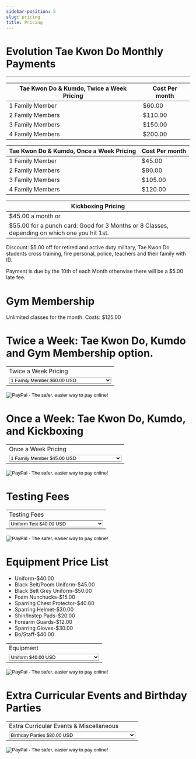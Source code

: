 ```yaml
---
sidebar-position: 5
slug: pricing
title: Pricing
---
```


# Evolution Tae Kwon Do Monthly Payments
----
|  Tae Kwon Do & Kumdo, Twice a Week Pricing  | Cost Per month  |
|  ---  |  ---  |
|  1 Family Member  |  $60.00   |
|  2 Family Members  |  $110.00   |
|  3 Family Members  |  $150.00  |
|  4 Family Members  |  $200.00  |

|  Tae Kwon Do & Kumdo, Once a Week Pricing  | Cost Per month  |
|  ---  |  ---  |
|  1 Family Member  |  $45.00   |
|  2 Family Members  |  $80.00   |
|  3 Family Members  |  $105.00  |
|  4 Family Members  |  $120.00  |


|  Kickboxing Pricing  |
|  ---  |
|  $45.00 a month or |
|  $55.00 for a punch card:  Good for 3 Months or 8 Classes, depending on which one you hit 1st.  |

Discount:  $5.00 off for retired and active duty military, Tae Kwon Do students cross training, fire personal, police, teachers and their family with ID.

Payment is due by the 10th of each Month otherwise there will be a $5.00 late fee.

# Gym Membership
Unlimited classes for the month.  Costs: $125.00


# Twice a Week: Tae Kwon Do, Kumdo and Gym Membership option.
<form target="paypal" action="https://www.paypal.com/cgi-bin/webscr" method="post">
<input type="hidden" name="cmd" value="_s-xclick"></input>
<input type="hidden" name="hosted_button_id" value="TPHX6LJ56MDUU"></input>
<table>
<tr><td><input type="hidden" name="on0" value="Twice a Week Pricing"></input>Twice a Week Pricing</td></tr><tr><td><select name="os0">
        <option value="1 Family Member">1 Family Member $60.00 USD</option>
        <option value="2 Family Members">2 Family Members $110.00 USD</option>
        <option value="3 Family Members">3 Family Members $150.00 USD</option>
        <option value="4 Family Members">4 Family Members $200.00 USD</option>
        <option value="Discounted 1 Family Member">Discounted 1 Family Member $55.00 USD</option>
        <option value="Discounted 2 Family Member">Discounted 2 Family Member $100.00 USD</option>
        <option value="Discounted 3 Family Member">Discounted 3 Family Member $135.00 USD</option>
        <option value="Discounted 4 Family Member">Discounted 4 Family Member $180.00 USD</option>
        <option value="Gym Membership">Gym Membership $125.00 USD</option>
</select> </td></tr>
</table>
<input type="hidden" name="currency_code" value="USD"></input>
<input type="image" src="https://www.paypalobjects.com/en_US/i/btn/btn_cart_LG.gif" border="0" name="submit" alt="PayPal - The safer, easier way to pay online!"></input>
<img alt="" border="0" src="https://www.paypalobjects.com/en_US/i/scr/pixel.gif" width="1" height="1"></img>
</form>



# Once a Week: Tae Kwon Do, Kumdo, and Kickboxing
<form target="paypal" action="https://www.paypal.com/cgi-bin/webscr" method="post">
<input type="hidden" name="cmd" value="_s-xclick"></input>
<input type="hidden" name="hosted_button_id" value="UD5XUMCNEQ9V6"></input>
<table>
<tr><td><input type="hidden" name="on0" value="Once a Week Pricing"></input>Once a Week Pricing</td></tr><tr><td><select name="os0">
        <option value="1 Family Member">1 Family Member $45.00 USD</option>
        <option value="2 Family Members">2 Family Members $80.00 USD</option>
        <option value="3 Family Members">3 Family Members $105.00 USD</option>
        <option value="4 Family Members">4 Family Members $120.00 USD</option>
        <option value="Discounted 1 Family Member">Discounted 1 Family Member $40.00 USD</option>
        <option value="Discounted 2 Family Member">Discounted 2 Family Member $70.00 USD</option>
        <option value="Discounted 3 Family Member">Discounted 3 Family Member $90.00 USD</option>
        <option value="Discounted 4 Family Member">Discounted 4 Family Member $100.00 USD</option>
        <option value="Kickboxing Punch Card">Kickboxing Punch Card $55.00 USD</option>
        <option value="Discounted Kickboxing Punch Card">Discounted Kickboxing Punch Card $50.00 USD</option>
</select> </td></tr>
</table>
<input type="hidden" name="currency_code" value="USD"></input>
<input type="image" src="https://www.paypalobjects.com/en_US/i/btn/btn_cart_LG.gif" border="0" name="submit" alt="PayPal - The safer, easier way to pay online!"></input>
<img alt="" border="0" src="https://www.paypalobjects.com/en_US/i/scr/pixel.gif" width="1" height="1"></img>
</form>



# Testing Fees
<form target="paypal" action="https://www.paypal.com/cgi-bin/webscr" method="post">
<input type="hidden" name="cmd" value="_s-xclick"></input>
<input type="hidden" name="hosted_button_id" value="5ZE8XZTSJ85L8"></input>
<table>
<tr><td><input type="hidden" name="on0" value="Testing Fees"></input>Testing Fees</td></tr><tr><td><select name="os0">
        <option value="Uniform Test">Uniform Test $40.00 USD</option>
        <option value="Mini Kicker Stripe Test">Mini Kicker Stripe Test $25.00 USD</option>
        <option value="Color Belt Test">Color Belt Test $40.00 USD</option>
        <option value="Black Belt and Poom Test">Black Belt and Poom Test $250.00 USD</option>
        <option value="Kumdo Test">Kumdo Test $45.00 USD</option>
</select> </td></tr>
</table>
<input type="hidden" name="currency_code" value="USD"></input>
<input type="image" src="https://www.paypalobjects.com/en_US/i/btn/btn_cart_LG.gif" border="0" name="submit" alt="PayPal - The safer, easier way to pay online!"></input>
<img alt="" border="0" src="https://www.paypalobjects.com/en_US/i/scr/pixel.gif" width="1" height="1"></img>
</form>



# Equipment Price List
* Uniform-$40.00
* Black Belt/Poom Uniform-$45.00
* Black Belt Grey Uniform-$50.00
* Foam Nunchucks-$15.00
* Sparring Chest Protector-$40.00
* Sparring Helmet-$30.00
* Shin/Instep Pads-$20.00
* Forearm Guards-$12.00
* Sparring Gloves-$30.00
* Bo/Staff-$40.00


<form target="paypal" action="https://www.paypal.com/cgi-bin/webscr" method="post">
<input type="hidden" name="cmd" value="_s-xclick"></input>
<input type="hidden" name="hosted_button_id" value="UH7ART5TEAFAC"></input>
<table>
<tr><td><input type="hidden" name="on0" value="Equipment"></input>Equipment</td></tr><tr><td><select name="os0">
        <option value="Uniform">Uniform $40.00 USD</option>
        <option value="Black Belt/Poom Uniform">Black Belt/Poom Uniform $45.00 USD</option>
        <option value="Grey Uniform">Grey Uniform $50.00 USD</option>
        <option value="Foam Chucks">Foam Chucks $15.00 USD</option>
        <option value="Bo/Staff">Bo/Staff $40.00 USD</option>
        <option value="Sparring Chest Protector">Sparring Chest Protector $40.00 USD</option>
        <option value="Sparring Helmet">Sparring Helmet $30.00 USD</option>
        <option value="Shin/Instep Pads">Shin/Instep Pads $20.00 USD</option>
        <option value="Forearm Guards">Forearm Guards $12.00 USD</option>
        <option value="Sparring Gloves">Sparring Gloves $30.00 USD</option>
</select> </td></tr>
</table>
<input type="hidden" name="currency_code" value="USD"></input>
<input type="image" src="https://www.paypalobjects.com/en_US/i/btn/btn_cart_LG.gif" border="0" name="submit" alt="PayPal - The safer, easier way to pay online!"></input>
<img alt="" border="0" src="https://www.paypalobjects.com/en_US/i/scr/pixel.gif" width="1" height="1"></img>
</form>



# Extra Curricular Events and Birthday Parties
<form target="paypal" action="https://www.paypal.com/cgi-bin/webscr" method="post">
<input type="hidden" name="cmd" value="_s-xclick"></input>
<input type="hidden" name="hosted_button_id" value="D8SM8K7WRAHB8"></input>
<table>
<tr><td><input type="hidden" name="on0" value="Extra Curricular Events & Miscellaneous"></input>Extra Curricular Events & Miscellaneous</td></tr><tr><td><select name="os0">
        <option value="Birthday Parties">Birthday Parties $80.00 USD</option>
        <option value="Holiday Parties">Holiday Parties $10.00 USD</option>
        <option value="Game Nights">Game Nights $10.00 USD</option>
        <option value="Dungeons and Dragons Active Students">Dungeons and Dragons Active Students $5.00 USD</option>
        <option value="Dungeons and Dragons Inactive Students">Dungeons and Dragons Inactive Students $10.00 USD</option>
        <option value="Movie Night">Movie Night $10.00 USD</option>
</select> </td></tr>
</table>
<input type="hidden" name="currency_code" value="USD"></input>
<input type="image" src="https://www.paypalobjects.com/en_US/i/btn/btn_cart_LG.gif" border="0" name="submit" alt="PayPal - The safer, easier way to pay online!"></input>
<img alt="" border="0" src="https://www.paypalobjects.com/en_US/i/scr/pixel.gif" width="1" height="1"></img>
</form>